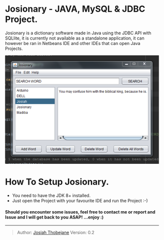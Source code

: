 # Josionary - JAVA, MySQL & JDBC Project.

Josionary is a dictionary software made in Java using the JDBC API with SQLlite, it is currently not available as a standalone application, it can however be ran in Netbeans IDE and other IDEs that can open Java Projects.

![Josionary](https://github.com/JosiahThobejane/Java-MySQL-Dictionary/blob/master/assets/img/josionary.PNG)

# How To Setup Josionary.
- You need to have the JDK 8+ installed.
- Just open the Project with your favourite IDE and run the Project :-)

#### Should you encounter some issues, feel free to contact me or report and Issue and I will get back to you ASAP! ...enjoy :)
---
> Author:  [Josiah Thobejane](http://twitter.com/josiahthobejane)  Version: 0.2 
